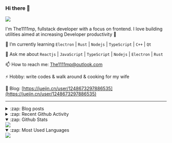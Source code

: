 ### Hi there 👋

![](https://komarev.com/ghpvc/?username=1111mp&color=green)

I'm The1111mp, fullstack developer with a focus on frontend. I love building utilities aimed at increasing Developer productivity 🙌

🌱 I’m currently learning `Electron` | `Rust` | `Nodejs` | `TypeScript` | `C++` | `Qt`

💬 Ask me about `Reactjs` | `JavaScript` | `TypeScript` | `Nodejs` | `Electron` | `Rust`

📫 How to reach me: <a href="mailto:The1111mp@outlook.com">The1111mp@outlook.com</a>

⚡ Hobby: write codes & walk around & cooking for my wife

📖 Blog: [https://juejin.cn/user/1248673297886535](https://juejin.cn/user/1248673297886535)

***

<details>
  <summary>:zap: Blog posts</summary>

  - [这里有从零开始构建现代化前端UI组件库所需要的一切](https://juejin.cn/post/7324011329883045915)
  - [使用 nvm-desktop 轻松安装和管理多个 node 版本](https://juejin.cn/post/7267791228872179727)
  - [Electron 中集成 SQLite3 数据库的最佳实践](https://juejin.cn/post/7202807471881306172)
  - [从0开发IM，单聊群聊在线离线消息以及消息的已读未读功能](https://juejin.cn/post/7202583557751865401)
  - [Electron（网页）中实现接近微信消息发送体验的消息输入框及界面](https://juejin.cn/post/7252505446396575781)
  - [Qt中基于QWebEngineView和QWebChannel实现与web的交互](https://juejin.cn/post/7238423148555501629)
</details>

<details>
  <summary>:zap: Recent Github Activity</summary>

  <!--START_SECTION:activity-->
1. 🗣 Commented on [#172](https://github.com/1111mp/nvm-desktop/issues/172#issuecomment-2775291162) in [1111mp/nvm-desktop](https://github.com/1111mp/nvm-desktop)
2. 🗣 Commented on [#172](https://github.com/1111mp/nvm-desktop/issues/172#issuecomment-2775004151) in [1111mp/nvm-desktop](https://github.com/1111mp/nvm-desktop)
3. 🗣 Commented on [#16](https://github.com/1111mp/nvmd-command/issues/16#issuecomment-2719800622) in [1111mp/nvmd-command](https://github.com/1111mp/nvmd-command)
4. 🗣 Commented on [#171](https://github.com/1111mp/nvm-desktop/issues/171#issuecomment-2709795071) in [1111mp/nvm-desktop](https://github.com/1111mp/nvm-desktop)
5. 🗣 Commented on [#171](https://github.com/1111mp/nvm-desktop/issues/171#issuecomment-2709785992) in [1111mp/nvm-desktop](https://github.com/1111mp/nvm-desktop)
6. 🗣 Commented on [#169](https://github.com/1111mp/nvm-desktop/issues/169#issuecomment-2709635671) in [1111mp/nvm-desktop](https://github.com/1111mp/nvm-desktop)
7. 🔒 Closed issue [#169](https://github.com/1111mp/nvm-desktop/issues/169) in [1111mp/nvm-desktop](https://github.com/1111mp/nvm-desktop)
8. 💪 Opened PR [#1091](https://github.com/tauri-apps/tao/pull/1091) in [tauri-apps/tao](https://github.com/tauri-apps/tao)
9. 🗣 Commented on [#12894](https://github.com/tauri-apps/tauri/issues/12894#issuecomment-2705393752) in [tauri-apps/tauri](https://github.com/tauri-apps/tauri)
10. 🗣 Commented on [#169](https://github.com/1111mp/nvm-desktop/issues/169#issuecomment-2702796579) in [1111mp/nvm-desktop](https://github.com/1111mp/nvm-desktop)
  <!--END_SECTION:activity-->
</details>

<details open>
  <summary>:zap: Github Stats</summary>

  <img align="center" src="https://github-readme-stats-sigma-five.vercel.app/api?username=1111mp&show_icons=true&hide_border=true&theme=gruvbox" />
</details>

<details open>
  <summary>:zap: Most Used Languages</summary>

  <img align="center" src="https://github-readme-stats-sigma-five.vercel.app/api/top-langs/?username=1111mp&layout=compact&show_icons=true&hide_border=true&theme=gruvbox" />
</details>


<!--
**1111mp/1111mp** is a ✨ _special_ ✨ repository because its `README.md` (this file) appears on your GitHub profile.

Here are some ideas to get you started:

- 🔭 I’m currently working on ...
- 🌱 I’m currently learning ...
- 👯 I’m looking to collaborate on ...
- 🤔 I’m looking for help with ...
- 💬 Ask me about ...
- 📫 How to reach me: ...
- 😄 Pronouns: ...
- ⚡ Fun fact: ...
-->
